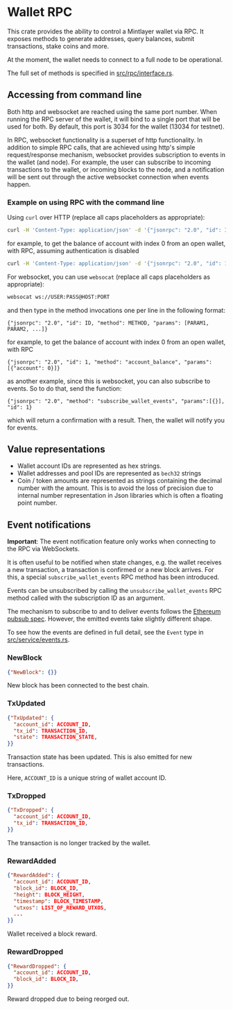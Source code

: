 # Wallet RPC

This crate provides the ability to control a Mintlayer wallet via RPC. It exposes methods
to generate addresses, query balances, submit transactions, stake coins and more.

At the moment, the wallet needs to connect to a full node to be operational.

The full set of methods is specified in [src/rpc/interface.rs](src/rpc/interface.rs).

## Accessing from command line

Both http and websocket are reached using the same port number. When running the RPC server of the wallet, it will
bind to a single port that will be used for both. By default, this port is 3034 for the wallet (13034 for testnet).

In RPC, websocket functionality is a superset of http functionality. In addition to simple RPC calls,
that are achieved using http's simple request/response mechanism, websocket provides subscription to events
in the wallet (and node). For example, the user can subscribe to incoming transactions to the wallet,
or incoming blocks to the node, and a notification will be sent out through the active websocket connection
when events happen.

### Example on using RPC with the command line

Using `curl` over HTTP (replace all caps placeholders as appropriate):

```sh
curl -H 'Content-Type: application/json' -d '{"jsonrpc": "2.0", "id": ID, "method": METHOD, "params": [PARAM1, PARAM2, ...]}' http://USER:PASS@HOST:PORT
```

for example, to get the balance of account with index 0 from an open wallet, with RPC, assuming authentication is disabled

```sh
curl -H 'Content-Type: application/json' -d '{"jsonrpc": "2.0", "id": 1, "method": "account_balance", "params": [{"account": 0}]}' http://127.0.0.1:3034
```

For websocket, you can use `websocat` (replace all caps placeholders as appropriate):

```sh
websocat ws://USER:PASS@HOST:PORT
```

and then type in the method invocations one per line in the following format:

```
{"jsonrpc": "2.0", "id": ID, "method": METHOD, "params": [PARAM1, PARAM2, ...]}
```

for example, to get the balance of account with index 0 from an open wallet, with RPC

```
{"jsonrpc": "2.0", "id": 1, "method": "account_balance", "params": [{"account": 0}]}
```

as another example, since this is websocket, you can also subscribe to events. So to do that, send the function:

```
{"jsonrpc": "2.0", "method": "subscribe_wallet_events", "params":[{}], "id": 1}
```

which will return a confirmation with a result. Then, the wallet will notify you for events.

## Value representations

* Wallet account IDs are represented as hex strings.
* Wallet addresses and pool IDs are represented as `bech32` strings
* Coin / token amounts are represented as strings containing the decimal number with the amount.
  This is to avoid the loss of precision due to internal number representation in Json libraries
  which is often a floating point number.

## Event notifications

**Important**: The event notification feature only works when connecting to the RPC via WebSockets.

It is often useful to be notified when state changes, e.g. the wallet receives a new transaction,
a transaction is confirmed or a new block arrives. For this, a special `subscribe_wallet_events`
RPC method has been introduced.

Events can be unsubscribed by calling the `unsubscribe_wallet_events` RPC method called with
the subscription ID as an argument.

The mechanism to subscribe to and to deliver events follows the [Ethereum pubsub spec][1].
However, the emitted events take slightly different shape.

To see how the events are defined in full detail, see the `Event` type
in [src/service/events.rs](src/service/events.rs).

### NewBlock

```json
{"NewBlock": {}}
```

New block has been connected to the best chain.

### TxUpdated

```json
{"TxUpdated": {
  "account_id": ACCOUNT_ID,
  "tx_id": TRANSACTION_ID,
  "state": TRANSACTION_STATE,
}}
```

Transaction state has been updated. This is also emitted for new transactions.

Here, `ACCOUNT_ID` is a unique string of wallet account ID.

### TxDropped

```json
{"TxDropped": {
  "account_id": ACCOUNT_ID,
  "tx_id": TRANSACTION_ID,
}}
```

The transaction is no longer tracked by the wallet.

### RewardAdded

```json
{"RewardAdded": {
  "account_id": ACCOUNT_ID,
  "block_id": BLOCK_ID,
  "height": BLOCK_HEIGHT,
  "timestamp": BLOCK_TIMESTAMP,
  "utxos": LIST_OF_REWARD_UTXOS,
  ...
}}
```

Wallet received a block reward.

### RewardDropped

```json
{"RewardDropped": {
  "account_id": ACCOUNT_ID,
  "block_id": BLOCK_ID,
}}
```

Reward dropped due to being reorged out.

[1]: https://geth.ethereum.org/docs/interacting-with-geth/rpc/pubsub

